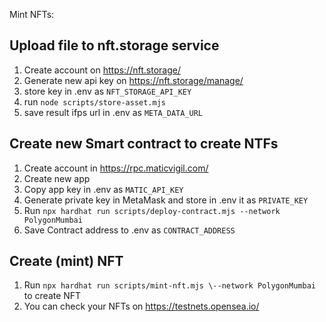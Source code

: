 Mint NFTs:

## Upload file to nft.storage service

1. Create account on https://nft.storage/
2. Generate new api key on https://nft.storage/manage/
3. store key in .env as `NFT_STORAGE_API_KEY`
4. run `node scripts/store-asset.mjs`
5. save result ifps url in .env as `META_DATA_URL`

## Create new Smart contract to create NTFs

1. Create account in https://rpc.maticvigil.com/
2. Create new app
3. Copy app key in .env as `MATIC_API_KEY`
4. Generate private key in MetaMask and store in .env it as `PRIVATE_KEY`
5. Run `npx hardhat run scripts/deploy-contract.mjs --network PolygonMumbai`
6. Save Contract address to .env as `CONTRACT_ADDRESS`

## Create (mint) NFT

1. Run `npx hardhat run scripts/mint-nft.mjs \--network PolygonMumbai` to create NFT
2. You can check your NFTs on https://testnets.opensea.io/